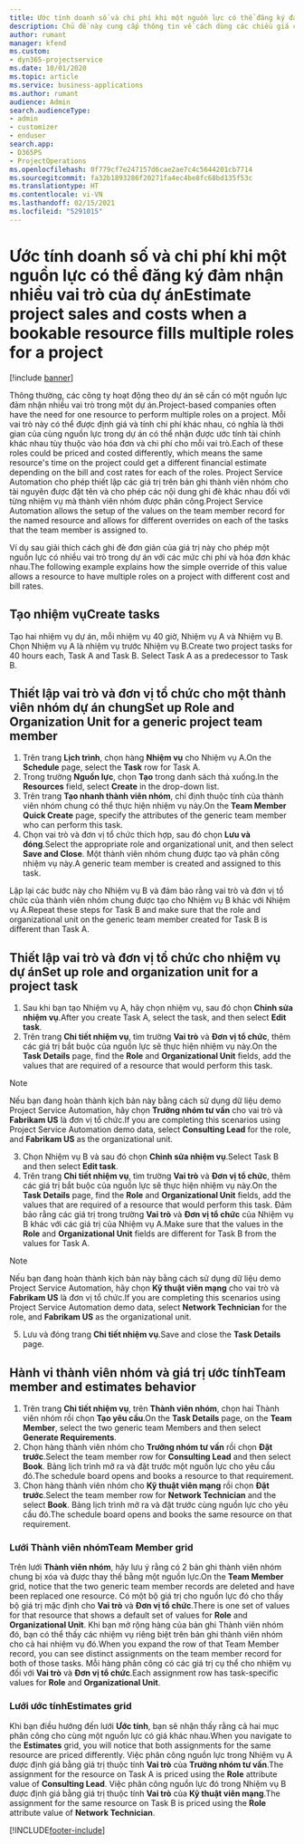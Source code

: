 ```yaml
---
title: Ước tính doanh số và chi phí khi một nguồn lực có thể đăng ký đảm nhận nhiều vai trò của dự án
description: Chủ đề này cung cấp thông tin về cách dùng các chiều giá cả để hỗ trợ ước tính giá và chi phí đối với một nguồn lực đảm nhận nhiều vai trò của dự án.
author: rumant
manager: kfend
ms.custom:
- dyn365-projectservice
ms.date: 10/01/2020
ms.topic: article
ms.service: business-applications
ms.author: rumant
audience: Admin
search.audienceType:
- admin
- customizer
- enduser
search.app:
- D365PS
- ProjectOperations
ms.openlocfilehash: 0f779cf7e247157d6cae2ae7c4c5644201cb7714
ms.sourcegitcommit: fa32b1893286f20271fa4ec4be8fc68bd135f53c
ms.translationtype: HT
ms.contentlocale: vi-VN
ms.lasthandoff: 02/15/2021
ms.locfileid: "5291015"
---
```

# <a name="estimate-project-sales-and-costs-when-a-bookable-resource-fills-multiple-roles-for-a-project"></a><span data-ttu-id="87bcb-103">Ước tính doanh số và chi phí khi một nguồn lực có thể đăng ký đảm nhận nhiều vai trò của dự án</span><span class="sxs-lookup"><span data-stu-id="87bcb-103">Estimate project sales and costs when a bookable resource fills multiple roles for a project</span></span> 

[!include [banner](../includes/psa-now-project-operations.md)]

<span data-ttu-id="87bcb-104">Thông thường, các công ty hoạt động theo dự án sẽ cần có một nguồn lực đảm nhận nhiều vai trò trong một dự án.</span><span class="sxs-lookup"><span data-stu-id="87bcb-104">Project-based companies often have the need for one resource to perform multiple roles on a project.</span></span> <span data-ttu-id="87bcb-105">Mỗi vai trò này có thể được định giá và tính chi phí khác nhau, có nghĩa là thời gian của cùng nguồn lực trong dự án có thể nhận được ước tính tài chính khác nhau tùy thuộc vào hóa đơn và chi phí cho mỗi vai trò.</span><span class="sxs-lookup"><span data-stu-id="87bcb-105">Each of these roles could be priced and costed differently, which means the same resource's time on the project could get a different financial estimate depending on the bill and cost rates for each of the roles.</span></span> <span data-ttu-id="87bcb-106">Project Service Automation cho phép thiết lập các giá trị trên bản ghi thành viên nhóm cho tài nguyên được đặt tên và cho phép các nội dung ghi đè khác nhau đối với từng nhiệm vụ mà thành viên nhóm được phân công.</span><span class="sxs-lookup"><span data-stu-id="87bcb-106">Project Service Automation allows the setup of the values on the team member record for the named resource and allows for different overrides on each of the tasks that the team member is assigned to.</span></span>

<span data-ttu-id="87bcb-107">Ví dụ sau giải thích cách ghi đè đơn giản của giá trị này cho phép một nguồn lực có nhiều vai trò trong dự án với các mức chi phí và hóa đơn khác nhau.</span><span class="sxs-lookup"><span data-stu-id="87bcb-107">The following example  explains how the simple override of this value allows a resource to have multiple roles on a project with different cost and bill rates.</span></span>

## <a name="create-tasks"></a><span data-ttu-id="87bcb-108">Tạo nhiệm vụ</span><span class="sxs-lookup"><span data-stu-id="87bcb-108">Create tasks</span></span>
<span data-ttu-id="87bcb-109">Tạo hai nhiệm vụ dự án, mỗi nhiệm vụ 40 giờ, Nhiệm vụ A và Nhiệm vụ B. Chọn Nhiệm vụ A là nhiệm vụ trước Nhiệm vụ B.</span><span class="sxs-lookup"><span data-stu-id="87bcb-109">Create two project tasks for 40 hours each, Task A and Task B. Select Task A as a predecessor to Task B.</span></span>

## <a name="set-up-role-and-organization-unit-for-a-generic-project-team-member"></a><span data-ttu-id="87bcb-110">Thiết lập vai trò và đơn vị tổ chức cho một thành viên nhóm dự án chung</span><span class="sxs-lookup"><span data-stu-id="87bcb-110">Set up Role and Organization Unit for a generic project team member</span></span>

1. <span data-ttu-id="87bcb-111">Trên trang **Lịch trình**, chọn hàng **Nhiệm vụ** cho Nhiệm vụ A.</span><span class="sxs-lookup"><span data-stu-id="87bcb-111">On the **Schedule** page, select the **Task** row for Task A.</span></span> 
2. <span data-ttu-id="87bcb-112">Trong trường **Nguồn lực**, chọn **Tạo** trong danh sách thả xuống.</span><span class="sxs-lookup"><span data-stu-id="87bcb-112">In the **Resources** field, select **Create** in the drop-down list.</span></span>
3. <span data-ttu-id="87bcb-113">Trên trang **Tạo nhanh thành viên nhóm**, chỉ định thuộc tính của thành viên nhóm chung có thể thực hiện nhiệm vụ này.</span><span class="sxs-lookup"><span data-stu-id="87bcb-113">On the **Team Member Quick Create** page, specify the attributes of the generic team member who can perform this task.</span></span>
4. <span data-ttu-id="87bcb-114">Chọn vai trò và đơn vị tổ chức thích hợp, sau đó chọn **Lưu và đóng**.</span><span class="sxs-lookup"><span data-stu-id="87bcb-114">Select the appropriate role and organizational unit, and then select **Save and Close**.</span></span> <span data-ttu-id="87bcb-115">Một thành viên nhóm chung được tạo và phân công nhiệm vụ này.</span><span class="sxs-lookup"><span data-stu-id="87bcb-115">A generic team member is created and assigned to this task.</span></span> 

<span data-ttu-id="87bcb-116">Lặp lại các bước này cho Nhiệm vụ B và đảm bảo rằng vai trò và đơn vị tổ chức của thành viên nhóm chung được tạo cho Nhiệm vụ B khác với Nhiệm vụ A.</span><span class="sxs-lookup"><span data-stu-id="87bcb-116">Repeat these steps for Task B and make sure that the role and organizational unit on the generic team member created for Task B is different than Task A.</span></span> 

## <a name="set-up-role-and-organization-unit-for-a-project-task"></a><span data-ttu-id="87bcb-117">Thiết lập vai trò và đơn vị tổ chức cho nhiệm vụ dự án</span><span class="sxs-lookup"><span data-stu-id="87bcb-117">Set up role and organization unit for a project task</span></span>

1. <span data-ttu-id="87bcb-118">Sau khi bạn tạo Nhiệm vụ A, hãy chọn nhiệm vụ, sau đó chọn **Chỉnh sửa nhiệm vụ**.</span><span class="sxs-lookup"><span data-stu-id="87bcb-118">After you create Task A, select the task, and then select **Edit task**.</span></span>
2. <span data-ttu-id="87bcb-119">Trên trang **Chi tiết nhiệm vụ**, tìm trường **Vai trò** và **Đơn vị tổ chức**, thêm các giá trị bắt buộc của nguồn lực sẽ thực hiện nhiệm vụ này.</span><span class="sxs-lookup"><span data-stu-id="87bcb-119">On the **Task Details** page, find the **Role** and **Organizational Unit** fields, add the values that are required of a resource that would perform this task.</span></span> 

  > [!NOTE]
  > <span data-ttu-id="87bcb-120">Nếu bạn đang hoàn thành kịch bản này bằng cách sử dụng dữ liệu demo Project Service Automation, hãy chọn **Trưởng nhóm tư vấn** cho vai trò và **Fabrikam US** là đơn vị tổ chức.</span><span class="sxs-lookup"><span data-stu-id="87bcb-120">If you are completing this scenarios using Project Service Automation demo data, select **Consulting Lead** for the role, and **Fabrikam US** as the organizational unit.</span></span>

3. <span data-ttu-id="87bcb-121">Chọn Nhiệm vụ B và sau đó chọn **Chỉnh sửa nhiệm vụ**.</span><span class="sxs-lookup"><span data-stu-id="87bcb-121">Select Task B and then select **Edit task**.</span></span>
4. <span data-ttu-id="87bcb-122">Trên trang **Chi tiết nhiệm vụ**, tìm trường **Vai trò** và **Đơn vị tổ chức**, thêm các giá trị bắt buộc của nguồn lực sẽ thực hiện nhiệm vụ này.</span><span class="sxs-lookup"><span data-stu-id="87bcb-122">On the **Task Details** page, find the **Role** and **Organizational Unit** fields, add the values that are required of a resource that would perform this task.</span></span> <span data-ttu-id="87bcb-123">Đảm bảo rằng các giá trị trong trường **Vai trò** và **Đơn vị tổ chức** của Nhiệm vụ B khác với các giá trị của Nhiệm vụ A.</span><span class="sxs-lookup"><span data-stu-id="87bcb-123">Make sure that the values in the **Role** and **Organizational Unit** fields are different for Task B from the values for Task A.</span></span> 

  > [!NOTE]
  > <span data-ttu-id="87bcb-124">Nếu bạn đang hoàn thành kịch bản này bằng cách sử dụng dữ liệu demo Project Service Automation, hãy chọn **Kỹ thuật viên mạng** cho vai trò và **Fabrikam US** là đơn vị tổ chức.</span><span class="sxs-lookup"><span data-stu-id="87bcb-124">If you are completing this scenarios using Project Service Automation demo data, select **Network Technician** for the role, and **Fabrikam US** as the organizational unit.</span></span>

5. <span data-ttu-id="87bcb-125">Lưu và đóng trang **Chi tiết nhiệm vụ**.</span><span class="sxs-lookup"><span data-stu-id="87bcb-125">Save and close the **Task Details** page.</span></span> 

## <a name="team-member-and-estimates-behavior"></a><span data-ttu-id="87bcb-126">Hành vi thành viên nhóm và giá trị ước tính</span><span class="sxs-lookup"><span data-stu-id="87bcb-126">Team member and estimates behavior</span></span> 

1. <span data-ttu-id="87bcb-127">Trên trang **Chi tiết nhiệm vụ**, trên **Thành viên nhóm**, chọn hai Thành viên nhóm rồi chọn **Tạo yêu cầu**.</span><span class="sxs-lookup"><span data-stu-id="87bcb-127">On the **Task Details** page, on the **Team Member**, select the two generic team Members and then select **Generate Requirements**.</span></span> 
2. <span data-ttu-id="87bcb-128">Chọn hàng thành viên nhóm cho **Trưởng nhóm tư vấn** rồi chọn **Đặt trước**.</span><span class="sxs-lookup"><span data-stu-id="87bcb-128">Select the team member row for **Consulting Lead** and then select **Book**.</span></span> <span data-ttu-id="87bcb-129">Bảng lịch trình mở ra và đặt trước một nguồn lực cho yêu cầu đó.</span><span class="sxs-lookup"><span data-stu-id="87bcb-129">The schedule board opens and books a resource to that requirement.</span></span>
3. <span data-ttu-id="87bcb-130">Chọn hàng thành viên nhóm cho **Kỹ thuật viên mạng** rồi chọn **Đặt trước**.</span><span class="sxs-lookup"><span data-stu-id="87bcb-130">Select the team member row for **Network Technician** and the select **Book**.</span></span> <span data-ttu-id="87bcb-131">Bảng lịch trình mở ra và đặt trước cùng nguồn lực cho yêu cầu đó.</span><span class="sxs-lookup"><span data-stu-id="87bcb-131">The schedule board opens and books the same resource on that requirement.</span></span>

### <a name="team-member-grid"></a><span data-ttu-id="87bcb-132">Lưới Thành viên nhóm</span><span class="sxs-lookup"><span data-stu-id="87bcb-132">Team Member grid</span></span> 
<span data-ttu-id="87bcb-133">Trên lưới **Thành viên nhóm**, hãy lưu ý rằng có 2 bản ghi thành viên nhóm chung bị xóa và được thay thế bằng một nguồn lực.</span><span class="sxs-lookup"><span data-stu-id="87bcb-133">On the **Team Member** grid, notice that the two generic team member records are deleted and have been replaced one resource.</span></span> <span data-ttu-id="87bcb-134">Có một bộ giá trị cho nguồn lực đó cho thấy bộ giá trị mặc định cho **Vai trò** và **Đơn vị tổ chức**.</span><span class="sxs-lookup"><span data-stu-id="87bcb-134">There is one set of values for that resource that shows a default set of values for **Role** and **Organizational Unit**.</span></span>
<span data-ttu-id="87bcb-135">Khi bạn mở rộng hàng của bản ghi Thành viên nhóm đó, bạn có thể thấy các nhiệm vụ riêng biệt trên bản ghi thành viên nhóm cho cả hai nhiệm vụ đó.</span><span class="sxs-lookup"><span data-stu-id="87bcb-135">When you expand the row of that Team Member record, you can see distinct assignments on the team member record for both of those tasks.</span></span> <span data-ttu-id="87bcb-136">Mỗi hàng phân công có các giá trị cụ thể cho nhiệm vụ đối với **Vai trò** và **Đơn vị tổ chức**.</span><span class="sxs-lookup"><span data-stu-id="87bcb-136">Each assignment row has task-specific values for **Role** and **Organizational Unit**.</span></span> 

### <a name="estimates-grid"></a><span data-ttu-id="87bcb-137">Lưới ước tính</span><span class="sxs-lookup"><span data-stu-id="87bcb-137">Estimates grid</span></span> 
<span data-ttu-id="87bcb-138">Khi bạn điều hướng đến lưới **Ước tính**, bạn sẽ nhận thấy rằng cả hai mục phân công cho cùng một nguồn lực có giá khác nhau.</span><span class="sxs-lookup"><span data-stu-id="87bcb-138">When you navigate to the **Estimates** grid, you will notice that both assignments for the same resource are priced differently.</span></span>
<span data-ttu-id="87bcb-139">Việc phân công nguồn lực trong Nhiệm vụ A được định giá bằng giá trị thuộc tính **Vai trò** của **Trưởng nhóm tư vấn**.</span><span class="sxs-lookup"><span data-stu-id="87bcb-139">The assignment for the resource on Task A is priced using the **Role** attribute value of **Consulting Lead**.</span></span> <span data-ttu-id="87bcb-140">Việc phân công nguồn lực đó trong Nhiệm vụ B được định giá bằng giá trị thuộc tính **Vai trò** của **Kỹ thuật viên mạng**.</span><span class="sxs-lookup"><span data-stu-id="87bcb-140">The assignment for the same resource on Task B is priced using the **Role** attribute value of **Network Technician**.</span></span>



[!INCLUDE[footer-include](../includes/footer-banner.md)]